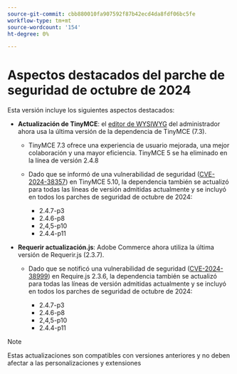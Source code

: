 ```yaml
---
source-git-commit: cbb880010fa907592f87b42ecd4da8fdf06bc5fe
workflow-type: tm+mt
source-wordcount: '154'
ht-degree: 0%

---
```

# Aspectos destacados del parche de seguridad de octubre de 2024

Esta versión incluye los siguientes aspectos destacados:

* **Actualización de TinyMCE**: el [editor de WYSIWYG](https://experienceleague.adobe.com/en/docs/commerce-admin/content-design/wysiwyg/editor) del administrador ahora usa la última versión de la dependencia de TinyMCE (7.3&#x200B;).

   * TinyMCE 7.3 ofrece una experiencia de usuario mejorada, una mejor colaboración y una mayor eficiencia. TinyMCE 5 se ha eliminado en la línea de versión 2.4.8&#x200B;

   * Dado que se informó de una vulnerabilidad de seguridad ([CVE-2024-38357](https://nvd.nist.gov/vuln/detail/CVE-2024-38357)) en TinyMCE 5.10, la dependencia también se actualizó para todas las líneas de versión admitidas actualmente y se incluyó en todos los parches de seguridad de octubre de 2024:

      * 2.4.7-p3
      * 2.4.6-p8
      * 2,4,5-p10
      * 2.4.4-p11

* **Requerir actualización.js**: Adobe Commerce ahora utiliza la última versión de Requerir.js (2.3.7).

   * Dado que se notificó una vulnerabilidad de seguridad ([CVE-2024-38999](https://nvd.nist.gov/vuln/detail/CVE-2024-38999)) en Require.js 2.3.6, la dependencia también se actualizó para todas las líneas de versión admitidas actualmente y se incluyó en todos los parches de seguridad de octubre de 2024:

      * 2.4.7-p3
      * 2.4.6-p8
      * 2,4,5-p10
      * 2.4.4-p11

>[!NOTE]
>
>Estas actualizaciones son compatibles con versiones anteriores y no deben afectar a las personalizaciones y extensiones&#x200B;
